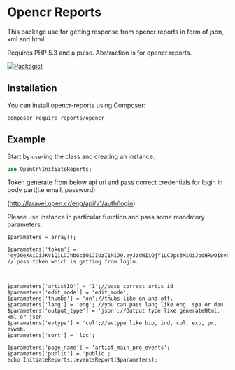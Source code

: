 Opencr Reports
===============

This package use for getting response from opencr reports in form of json, xml and html.

Requires PHP 5.3 and a pulse. Abstraction is for opencr reports.

[![Packagist](https://img.shields.io/packagist/dt/drewm/mailchimp-api.svg?maxAge=2592000)](https://packagist.org/packages/reports/opencr)

Installation
------------

You can install opencr-reports using Composer:

```
composer require reports/opencr
```


Example
--------

Start by `use`-ing the class and creating an instance.

```php
use OpenCr\InitiateReports;
```
Token generate from  below api url and pass correct credentials for login in body part(i.e email, password)

(http://laravel.open.cr/eng/api/v1/auth/login)


Please use instance in particular function and pass some mandatory parameters.

```
$parameters = array();

$parameters['token'] = 'eyJ0eXAiOiJKV1QiLCJhbGciOiJIUzI1NiJ9.eyJzdWIiOjY1LCJpc3MiOiJodHRwOi8vbGFyYXZlbC5vcGVuLmNyL2VuZy9hcGkvdjEvYXV0aC9sb2dpbiIsImlhdCI6MTU2MjY1NTM4NCwiZXhwIjoxNTYyNjU4OTg0LCJuYmYiOjE1NjI2NTUzODQsImp0aSI6IlVKSlBmamR4Zm1qdUtSMHcifQ.xFLzAQeSuE2QRwEUjNFrRVuuG9RzOlYKK0wxAhrCz6w'; // pass token which is getting from login.



$parameters['artistID'] = '1';//pass correct artis id
$parameters['edit_mode'] = 'edit_mode';
$parameters['thumbs'] = 'on';//thubs like on and off.
$parameters['lang'] = 'eng'; //you can pass lang like eng, spa or deu.
$parameters['output_type'] = 'json';//Output type like generateHtml, xml or json
$parameters['evtype'] = 'col';//evtype like bio, ind, col, exp, pr, evwob.
$parameters['sort'] = 'loc';

$parameters['page_name'] = 'artist_main_pro_events';
$parameters['public'] = 'public';
echo InitiateReports::eventsReport($parameters);

```

